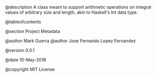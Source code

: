 
@description A class meant to support arithmetic operations on integral values of arbitrary size and length, akin to Haskell's Int data type.

@tableofcontents

@section Project Metadata

@author Mark Guerra
@author Jose Fernando Lopez Fernandez

@version 0.0.1

@date 10-May-2018

@copyright MIT License
